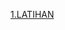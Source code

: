 
[1.LATIHAN](https://github.com/Afifa9/tekn-cloud-computing/blob/be9658f5ca4250c1e2b2c0c630324902d7f6c895/minggu-09/Latihan.md)
